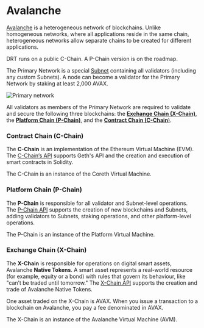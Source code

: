 # Avalanche

[Avalanche](https://docs.avax.network/overview/getting-started/avalanche-platform) is a heterogeneous network of blockchains. Unlike homogeneous networks, where all applications reside in the same chain, heterogeneous networks allow separate chains to be created for different applications.

DRT runs on a public C-Chain. A P-Chain version is on the roadmap.

The Primary Network is a special [Subnet](https://docs.avax.network/subnets) containing all validators (including any custom Subnets). A node can become a validator for the Primary Network by staking at least 2,000 AVAX.

![Primary network](https://docs.avax.network/assets/images/primary-network-71c0c060a5ad7654635f8ff8110e272e.png)

All validators as members of the Primary Network are required to validate and secure the following three blockchains: the [**Exchange Chain (X-Chain)**](https://docs.avax.network/overview/getting-started/avalanche-platform#exchange-chain-x-chain), the [**Platform Chain (P-Chain)**](https://docs.avax.network/overview/getting-started/avalanche-platform#platform-chain-p-chain), and the [**Contract Chain (C-Chain**)](https://docs.avax.network/overview/getting-started/avalanche-platform#contract-chain-c-chain).

### Contract Chain (C-Chain)[​](https://docs.avax.network/overview/getting-started/avalanche-platform#contract-chain-c-chain) <a href="#contract-chain-c-chain" id="contract-chain-c-chain"></a>

The **C-Chain** is an implementation of the Ethereum Virtual Machine (EVM). The [C-Chain’s API](https://docs.avax.network/apis/avalanchego/apis/c-chain) supports Geth's API and the creation and execution of smart contracts in Solidity.

The C-Chain is an instance of the Coreth Virtual Machine.

### Platform Chain (P-Chain)[​](https://docs.avax.network/overview/getting-started/avalanche-platform#platform-chain-p-chain) <a href="#platform-chain-p-chain" id="platform-chain-p-chain"></a>

The **P-Chain** is responsible for all validator and Subnet-level operations. The [P-Chain API](https://docs.avax.network/apis/avalanchego/apis/p-chain) supports the creation of new blockchains and Subnets, adding validators to Subnets, staking operations, and other platform-level operations.

The P-Chain is an instance of the Platform Virtual Machine.

### Exchange Chain (X-Chain)[​](https://docs.avax.network/overview/getting-started/avalanche-platform#exchange-chain-x-chain) <a href="#exchange-chain-x-chain" id="exchange-chain-x-chain"></a>

The **X-Chain** is responsible for operations on digital smart assets, Avalanche **Native Tokens**. A smart asset represents a real-world resource (for example, equity or a bond) with rules that govern its behaviour, like "can’t be traded until tomorrow." The [X-Chain API](https://docs.avax.network/apis/avalanchego/apis/x-chain) supports the creation and trade of Avalanche Native Tokens.

One asset traded on the X-Chain is AVAX. When you issue a transaction to a blockchain on Avalanche, you pay a fee denominated in AVAX.

The X-Chain is an instance of the Avalanche Virtual Machine (AVM).
